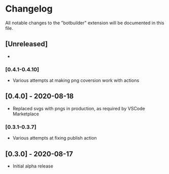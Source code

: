 # Changelog

All notable changes to the "botbuilder" extension will be documented in this file.

## [Unreleased]
 - 

### [0.4.1-0.4.10]
 - Various attempts at making png coversion work with actions

## [0.4.0] - 2020-08-18
 - Replaced svgs with pngs in production, as required by VSCode Marketplace

### [0.3.1-0.3.7]
 - Various attempts at fixing publish action

## [0.3.0] - 2020-08-17
- Initial alpha release